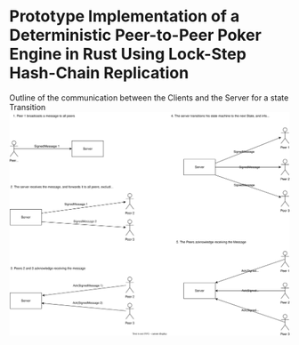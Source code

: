 # Prototype Implementation of a Deterministic Peer-to-Peer Poker Engine in Rust Using Lock-Step Hash-Chain Replication

Outline of the communication between the Clients and the Server for a state Transition
![State Transition communication](https://github.com/random998/bachelors_project/blob/main/docs/state_transition_communication.svg)
